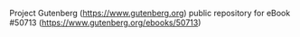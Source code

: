 Project Gutenberg (https://www.gutenberg.org) public repository for
eBook #50713 (https://www.gutenberg.org/ebooks/50713)
